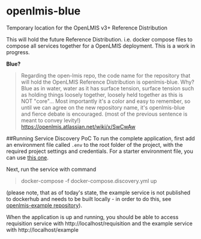 # openlmis-blue
Temporary location for the OpenLMIS v3+ Reference Distribution

This will hold the future Reference Distribution.  i.e. docker compose files to compose all services together for a OpenLMIS deployment.
This is a work in progress.

**Blue?**
> Regarding the open-lmis repo, the code name for the repository that will hold the OpenLMIS Reference Distribution is openlmis-blue.
> Why?  Blue as in water, water as it has surface tension, surface tension such as holding things loosely together, loosely held together
> as this is NOT "core"...  Most importantly it's a color and easy to remember, so until we can agree on the new repository name, it's
> openlmis-blue and fierce debate is encouraged.  (most of the previous sentence is meant to convey levity!)
https://openlmis.atlassian.net/wiki/x/SwCwAw

##Running Service Discovery PoC
To run the complete application, first add an environment file called `.env` to the root folder of the project, with the required 
project settings and credentials. For a starter environment file, you can use [this one](https://github.com/OpenLMIS/openlmis-config/blob/master/.env).

Next, run the service with command
> docker-compose -f docker-compose.discovery.yml up

(please note, that as of today's state, the example service is not published to dockerhub and needs to be built locally - in order to do this,
see [openlmis-example repository](https://github.com/OpenLMIS/openlmis-example/)).

When the application is up and running, you should be able to access requisition service with
http://localhost/requisition and the example service with http://localhost/example

